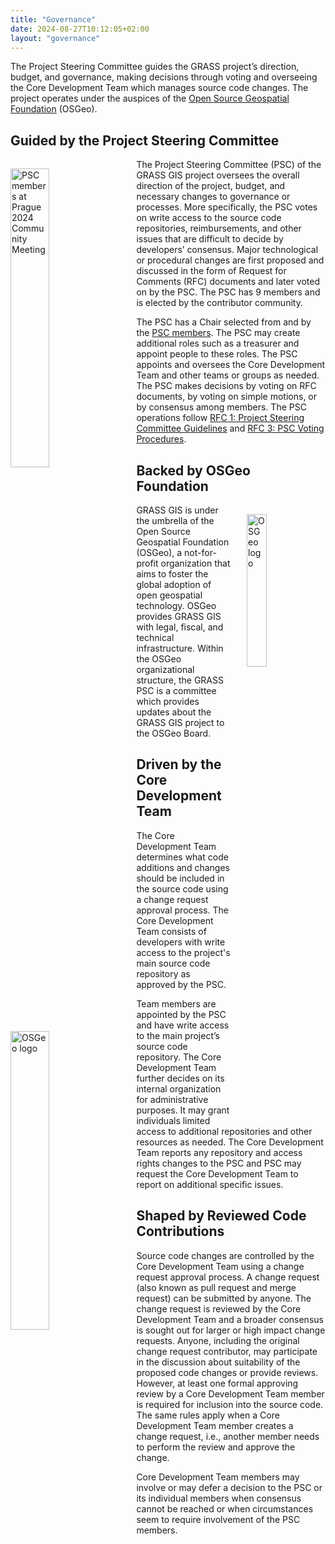```yaml
---
title: "Governance"
date: 2024-08-27T10:12:05+02:00
layout: "governance"
---
```


The Project Steering Committee guides the GRASS project’s direction, budget, and
governance, making decisions through voting and overseeing the Core Development
Team which manages source code changes. The project operates under the auspices
of the [Open Source Geospatial Foundation](https://www.osgeo.org/) (OSGeo).

## Guided by the Project Steering Committee

<a href="/images/other/grass_psc_team_prague_2024.jpg">
  <img src="/images/other/grass_psc_team_prague_2024.jpg"
   alt="PSC members at Prague 2024 Community Meeting"
   title="PSC members at Prague 2024 Community Meeting"
   width="35%" style="float:left;padding-right:25px;padding-top:15px">
</a>

The Project Steering Committee (PSC) of the GRASS GIS project oversees the
overall direction of the project, budget, and necessary changes to governance or
processes. More specifically, the PSC votes on write access to the source code
repositories, reimbursements, and other issues that are difficult to decide by
developers’ consensus. Major technological or procedural changes are first
proposed and discussed in the form of Request for Comments (RFC) documents and
later voted on by the PSC. The PSC has 9 members and is elected by the
contributor community.

The PSC has a Chair selected from and by the <a href="/about/team">PSC
members</a>. The PSC may create additional roles such as a treasurer and appoint
people to these roles. The PSC appoints and oversees the Core Development Team
and other teams or groups as needed. The PSC makes decisions by voting on RFC
documents, by voting on simple motions, or by consensus among members. The PSC
operations follow [RFC 1: Project Steering Committee
Guidelines](https://github.com/OSGeo/grass/blob/main/doc/development/rfc/PSC_guidelines.md)
and [RFC 3: PSC Voting
Procedures](https://github.com/OSGeo/grass/blob/main/doc/development/rfc/PSC_voting_procedures.md).

## Backed by OSGeo Foundation
<a href="https://osgeo.org">
  <img src="/images/conferences_logos/osgeo_logo_300.png"
   alt="OSGeo logo"
   title="Open Source Geospatial Foundation"
   width="25%" style="float:right;padding-left:25px;padding-top:15px">
</a>

GRASS GIS is under the umbrella of the Open Source Geospatial Foundation
(OSGeo), a not-for-profit organization that aims to foster the global adoption
of open geospatial technology. OSGeo provides GRASS GIS with legal, fiscal, and
technical infrastructure. Within the OSGeo organizational structure, the GRASS
PSC is a committee which provides updates about the GRASS GIS project to the
OSGeo Board.


## Driven by the Core Development Team
<a href="/images/other/developer_team.jpg"> <img
  src="/images/other/developer_team.jpg" alt="OSGeo logo" title="Open Source
   Geospatial Foundation" width="35%"
   style="float:left;padding-right:25px;padding-top:15px"> </a> 
   
The Core Development Team determines what code additions and changes should be
included in the source code using a change request approval process. The Core
Development Team consists of developers with write access to the project's main
source code repository as approved by the PSC.

Team members are appointed by the PSC and have write access to the main
project’s source code repository. The Core Development Team further decides on
its internal organization for administrative purposes. It may grant individuals
limited access to additional repositories and other resources as needed. The
Core Development Team reports any repository and access rights changes to the
PSC and PSC may request the Core Development Team to report on additional
specific issues.

## Shaped by Reviewed Code Contributions
<i class="fa fa-code-pull-request fa-7x"
style="float:right;padding-left:10px"></i>

Source code changes are controlled by the Core Development Team using a change
request approval process. A change request (also known as pull request and merge
request) can be submitted by anyone. The change request is reviewed by the Core
Development Team and a broader consensus is sought out for larger or high impact
change requests. Anyone, including the original change request contributor, may
participate in the discussion about suitability of the proposed code changes or
provide reviews. However, at least one formal approving review by a Core
Development Team member is required for inclusion into the source code. The same
rules apply when a Core Development Team member creates a change request, i.e.,
another member needs to perform the review and approve the change.

Core Development Team members may involve or may defer a decision to the PSC or
its individual members when consensus cannot be reached or when circumstances
seem to require involvement of the PSC members.


